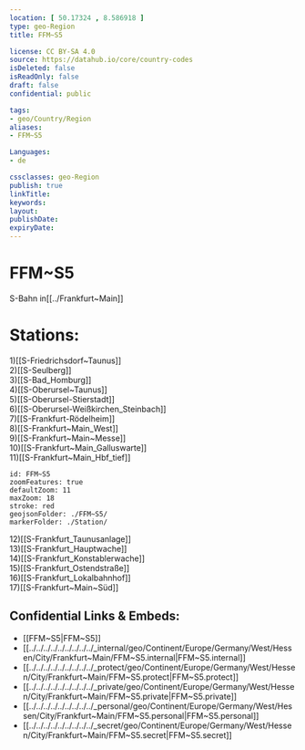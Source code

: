 ```yaml
---
location: [ 50.17324 , 8.586918 ] 
type: geo-Region
title: FFM~S5

license: CC BY-SA 4.0
source: https://datahub.io/core/country-codes
isDeleted: false
isReadOnly: false
draft: false
confidential: public

tags:
- geo/Country/Region
aliases:
- FFM~S5

Languages:
- de

cssclasses: geo-Region
publish: true
linkTitle: 
keywords: 
layout: 
publishDate: 
expiryDate: 
---
```


# FFM~S5

S-Bahn in[[../Frankfurt~Main]]  

# Stations:
1)[[S-Friedrichsdorf~Taunus]]  
2)[[S-Seulberg]]  
3)[[S-Bad_Homburg]]  
4)[[S-Oberursel~Taunus]]  
5)[[S-Oberursel-Stierstadt]]  
6)[[S-Oberursel-Weißkirchen_Steinbach]]  
7)[[S-Frankfurt-Rödelheim]]  
8)[[S-Frankfurt~Main_West]]  
9)[[S-Frankfurt~Main~Messe]]  
10)[[S-Frankfurt~Main_Galluswarte]]  
11)[[S-Frankfurt~Main_Hbf_tief]]  

```leaflet
id: FFM~S5
zoomFeatures: true 
defaultZoom: 11 
maxZoom: 18
stroke: red
geojsonFolder: ./FFM~S5/
markerFolder: ./Station/
```

12)[[S-Frankfurt_Taunusanlage]]  
13)[[S-Frankfurt_Hauptwache]]  
14)[[S-Frankfurt_Konstablerwache]]  
15)[[S-Frankfurt_Ostendstraße]]  
16)[[S-Frankfurt_Lokalbahnhof]]  
17)[[S-Frankfurt~Main~Süd]]  


## Confidential Links & Embeds: 
- [[FFM~S5|FFM~S5]] 
- [[../../../../../../../../../_internal/geo/Continent/Europe/Germany/West/Hessen/City/Frankfurt~Main/FFM~S5.internal|FFM~S5.internal]] 
- [[../../../../../../../../../_protect/geo/Continent/Europe/Germany/West/Hessen/City/Frankfurt~Main/FFM~S5.protect|FFM~S5.protect]] 
- [[../../../../../../../../../_private/geo/Continent/Europe/Germany/West/Hessen/City/Frankfurt~Main/FFM~S5.private|FFM~S5.private]] 
- [[../../../../../../../../../_personal/geo/Continent/Europe/Germany/West/Hessen/City/Frankfurt~Main/FFM~S5.personal|FFM~S5.personal]] 
- [[../../../../../../../../../_secret/geo/Continent/Europe/Germany/West/Hessen/City/Frankfurt~Main/FFM~S5.secret|FFM~S5.secret]] 
